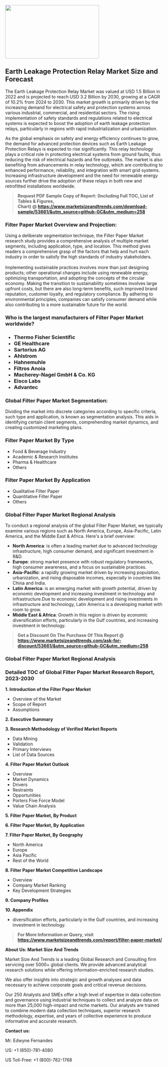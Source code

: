 <p><img class="alignnone size-medium wp-image-20088" src="https://ffe5etoiles.com/wp-content/uploads/2024/12/MST1-300x171.png" alt="" width="300" height="171" /></p><h2>Earth Leakage Protection Relay Market Size and Forecast</h2><p>The Earth Leakage Protection Relay Market was valued at USD 1.5 Billion in 2022 and is projected to reach USD 3.2 Billion by 2030, growing at a CAGR of 10.2% from 2024 to 2030. This market growth is primarily driven by the increasing demand for electrical safety and protection systems across various industrial, commercial, and residential sectors. The rising implementation of safety standards and regulations related to electrical systems is expected to boost the adoption of earth leakage protection relays, particularly in regions with rapid industrialization and urbanization.</p><p>As the global emphasis on safety and energy efficiency continues to grow, the demand for advanced protection devices such as Earth Leakage Protection Relays is expected to rise significantly. This relay technology plays a critical role in protecting electrical systems from ground faults, thus reducing the risk of electrical hazards and fire outbreaks. The market is also benefiting from advancements in relay technology, which are contributing to enhanced performance, reliability, and integration with smart grid systems. Increasing infrastructure development and the need for renewable energy sources further drive the adoption of these relays in both new and retrofitted installations worldwide.</p></p><blockquote id="" class=""><strong>Request PDF Sample Copy of Report: (Including Full TOC, List of Tables &amp; Figures, Chart)&nbsp;@&nbsp;<strong><a href="https://www.marketsizeandtrends.com/download-sample/53661/&utm_source=github-GC&utm_medium=258" target="_blank">https://www.marketsizeandtrends.com/download-sample/53661/&utm_source=github-GC&utm_medium=258</a></strong></strong></blockquote><h3 id="" class="">Filter Paper Market&nbsp;Overview and Projection:</h3><p id="" class="">Using a deliberate segmentation technique, the Filter Paper Market research study provides a comprehensive analysis of multiple market segments, including application, type, and location. This method gives readers a comprehensive grasp of the factors that help and hurt each industry in order to satisfy the high standards of industry stakeholders. <br /> <br />Implementing sustainable practices involves more than just designing products; other operational changes include using renewable energy, optimizing transportation, and adopting the concepts of the circular economy. Making the transition to sustainability sometimes involves large upfront costs, but there are also long-term benefits, such improved brand reputation, customer loyalty, and regulatory compliance. By adhering to environmental principles, companies can satisfy consumer demand while also contributing to a more sustainable future for the world.</p><h3 id="" class="">Who is the largest manufacturers of&nbsp;Filter Paper Market worldwide?</h3><h3 class=""><p><ul><li>Thermo Fisher Scientific </li><li> GE Healthcare </li><li> Sartorius AG </li><li> Ahlstrom </li><li> Hahnemuhle </li><li> Filtros Anoia </li><li> Macherey-Nagel GmbH & Co. KG </li><li> Eisco Labs </li><li> Advantec</li></ul></p></h3><h3 id="" class="">Global&nbsp;Filter Paper Market Segmentation:</h3><p id="" class="">Dividing the market into discrete categories according to specific criteria, such type and application, is known as segmentation analysis. This aids in identifying certain client segments, comprehending market dynamics, and creating customized marketing plans.</p><h3 id="" class="">Filter Paper Market&nbsp;By Type</h3><p><p><ul><li>Food & Beverage Industry </li><li> Academic & Research Institutes </li><li> Pharma & Healthcare </li><li> Others</p></li></ul></p></p><h3 id="" class="">Filter Paper Market&nbsp;By Application</h3><p class=""><p><ul><li>Qualitative Filter Paper </li><li> Quantitative Filter Paper </li><li> Others</li></ul></p></p><h3 id="" class="">Global Filter Paper Market Regional Analysis</h3><p id="" class="">To conduct a regional analysis of the global Filter Paper Market, we typically examine various regions such as North America, Europe, Asia-Pacific, Latin America, and the Middle East &amp; Africa. Here's a brief overview:</p><ul><li><strong>North America</strong>: is often a leading market due to advanced technology infrastructure, high consumer demand, and significant investment in R&amp;D.</li><li><strong>Europe</strong>: strong market presence with robust regulatory frameworks, high consumer awareness, and a focus on sustainable practices.</li><li><strong>Asia-Pacific</strong>: a rapidly growing market driven by increasing population, urbanization, and rising disposable incomes, especially in countries like China and India.</li><li><strong>Latin America</strong>: is an emerging market with growth potential, driven by economic development and increasing investment in technology and infrastructure.Due to economic development and rising investments in infrastructure and technology, Latin America is a developing market with room to grow.</li><li><strong>Middle East &amp; Africa</strong>: Growth in this region is driven by economic diversification efforts, particularly in the Gulf countries, and increasing investment in technology.</li></ul><blockquote id="" class=""><strong>Get a Discount On The Purchase Of This Report @ <strong><a href="https://www.marketsizeandtrends.com/ask-for-discount/53661/&utm_source=github-GC&utm_medium=258" target="_blank">https://www.marketsizeandtrends.com/ask-for-discount/53661/&utm_source=github-GC&utm_medium=258</a></strong></strong></blockquote><h3 id="" class="">Global Filter Paper Market Regional Analysis</h3><h3 id="" class="">Detailed TOC of Global Filter Paper Market Research Report, 2023-2030</h3><p id="" class=""><strong>1. Introduction of the Filter Paper Market</strong></p><ul><li>Overview of the Market</li><li>Scope of Report</li><li>Assumptions</li></ul><p id="" class=""><strong>2. Executive Summary</strong></p><p id="" class=""><strong>3. Research Methodology of Verified Market Reports</strong></p><ul><li>Data Mining</li><li>Validation</li><li>Primary Interviews</li><li>List of Data Sources</li></ul><p id="" class=""><strong>4. Filter Paper Market Outlook</strong></p><ul><li>Overview</li><li>Market Dynamics</li><li>Drivers</li><li>Restraints</li><li>Opportunities</li><li>Porters Five Force Model</li><li>Value Chain Analysis</li></ul><p id="" class=""><strong>5. Filter Paper Market, By Product</strong></p><p id="" class=""><strong>6. Filter Paper Market, By Application</strong></p><p id="" class=""><strong>7. Filter Paper Market, By Geography</strong></p><ul><li>North America</li><li>Europe</li><li>Asia Pacific</li><li>Rest of the World</li></ul><p id="" class=""><strong>8. Filter Paper Market Competitive Landscape</strong></p><ul><li>Overview</li><li>Company Market Ranking</li><li>Key Development Strategies</li></ul><p id="" class=""><strong>9. Company Profiles</strong></p><p id="" class=""><strong>10. Appendix</strong></p><ul><li>diversification efforts, particularly in the Gulf countries, and increasing investment in technology.</li></ul><blockquote id="" class=""><strong>For More Information or Query, visit <strong><strong><a href="https://www.marketsizeandtrends.com/report/filter-paper-market/" target="_blank">https://www.marketsizeandtrends.com/report/filter-paper-market/</a></strong></strong></strong></blockquote><p id="" class=""><strong>About Us: Market Size And Trends</strong></p><p id="" class="">Market Size And Trends is a leading Global Research and Consulting firm servicing over 5000+ global clients. We provide advanced analytical research solutions while offering information-enriched research studies.</p><p id="" class="">We also offer insights into strategic and growth analyses and data necessary to achieve corporate goals and critical revenue decisions.</p><p id="" class="">Our 250 Analysts and SMEs offer a high level of expertise in data collection and governance using industrial techniques to collect and analyze data on more than 25,000 high-impact and niche markets. Our analysts are trained to combine modern data collection techniques, superior research methodology, expertise, and years of collective experience to produce informative and accurate research.</p><p id="" class=""><strong>Contact us:</strong></p><p id="" class="">Mr. Edwyne Fernandes</p><p id="" class="">US: +1 (650)-781-4080</p><p id="" class="">US Toll-Free: +1 (800)-782-1768</p>
